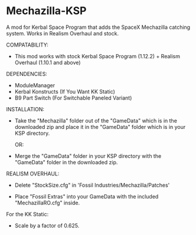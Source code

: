 # Mechazilla-KSP
A mod for Kerbal Space Program that adds the SpaceX Mechazilla catching system. Works in Realism Overhaul and stock.

COMPATABILITY:

- This mod works with stock Kerbal Space Program (1.12.2) + Realism Overhaul (1.10.1 and above)


DEPENDENCIES:

- ModuleManager
- Kerbal Konstructs (If You Want KK Static)
- B9 Part Switch (For Switchable Paneled Variant)


INSTALLATION:

- Take the "Mechazilla" folder out of the "GameData" which is in the downloaded zip and place it in the "GameData" folder which is in your KSP directory.

	OR:

- Merge the "GameData" folder in your KSP directory with the "GameData" folder in the downloaded zip.


REALISM OVERHAUL:

- Delete "StockSize.cfg" in 'Fossil Industries/Mechazilla/Patches'

- Place "Fossil Extras" into your GameData with the included "MechazillaRO.cfg" inside.

For the KK Static:

- Scale by a factor of 0.625.

